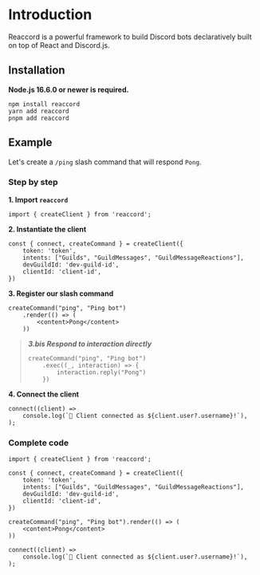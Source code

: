 # Introduction

Reaccord is a powerful framework to build Discord bots declaratively built on top of React and Discord.js.

## Installation

**Node.js 16.6.0 or newer is required.**

```bash:no-line-numbers
npm install reaccord
yarn add reaccord
pnpm add reaccord
```

## Example

Let's create a `/ping` slash command that will respond `Pong`.

### Step by step

**1. Import `reaccord`**

```tsx
import { createClient } from 'reaccord';
```

**2. Instantiate the client**

```tsx
const { connect, createCommand } = createClient({
    token: 'token',
    intents: ["Guilds", "GuildMessages", "GuildMessageReactions"],
    devGuildId: 'dev-guild-id',
    clientId: 'client-id',
})
```

**3. Register our slash command**

```tsx
createCommand("ping", "Ping bot")
    .render(() => (
        <content>Pong</content>
    ))
```

> _**3.bis Respond to interaction directly**_
> ```tsx
> createCommand("ping", "Ping bot")
>     .exec((_, interaction) => {
>         interaction.reply("Pong")
>     })
> ```

**4. Connect the client**
```tsx
connect((client) =>
    console.log(`🚀 Client connected as ${client.user?.username}!`),
);
```

### Complete code

```tsx
import { createClient } from 'reaccord';

const { connect, createCommand } = createClient({
    token: 'token',
    intents: ["Guilds", "GuildMessages", "GuildMessageReactions"],
    devGuildId: 'dev-guild-id',
    clientId: 'client-id',
})

createCommand("ping", "Ping bot").render(() => (
    <content>Pong</content>
))

connect((client) =>
    console.log(`🚀 Client connected as ${client.user?.username}!`),
);
```